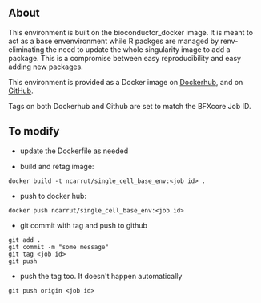 ## About 
This environment is built on the bioconductor_docker image.  It is meant to act as a base envenvironment while R packges are managed by renv-eliminating the need to update the whole singularity image to add a package.  This is a compromise between easy reproducibility and easy adding new packages.

This environment is provided as a Docker image on [Dockerhub](https://hub.docker.com/u/ncarrut/single_cell_base_env), and on [GitHub](https://github.com/ncarrut/single_cell_base_env).


Tags on both Dockerhub and Github are set to match the BFXcore Job ID.  

## To modify

* update the Dockerfile as needed

* build and retag image:

```
docker build -t ncarrut/single_cell_base_env:<job id> .
```

* push to docker hub:

```
docker push ncarrut/single_cell_base_env:<job id>
```

* git commit with tag and push to github

```
git add .
git commit -m "some message"
git tag <job id>
git push
```

* push the tag too.  It doesn't happen automatically

```
git push origin <job id>
```
